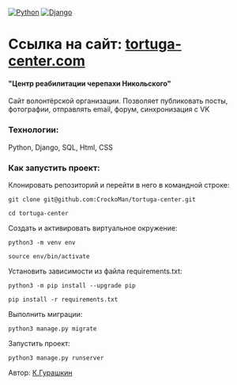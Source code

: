 [![Python](https://img.shields.io/badge/-Python-464641?style=flat-square&logo=Python)](https://www.python.org/)
[![Django](https://img.shields.io/badge/Django-464646?style=flat-square&logo=django)](https://www.djangoproject.com/)
# Ссылка на сайт: [tortuga-center.com](https://tortuga-center.ru/)</br>
#### "Центр реабилитации черепахи Никольского"</br>
Сайт волонтёрской организации. Позволяет публиковать посты, фотографии, отправлять email, форум, синхронизация с VK</br>

### Технологии:
Python, Django, SQL, Html, CSS
### Как запустить проект:

Клонировать репозиторий и перейти в него в командной строке:

```
git clone git@github.com:CrockoMan/tortuga-center.git
```

```
cd tortuga-center
```

Cоздать и активировать виртуальное окружение:

```
python3 -m venv env
```

```
source env/bin/activate
```

Установить зависимости из файла requirements.txt:

```
python3 -m pip install --upgrade pip
```

```
pip install -r requirements.txt
```

Выполнить миграции:

```
python3 manage.py migrate
```

Запустить проект:

```
python3 manage.py runserver
```
 Автор: [К.Гурашкин](<https://github.com/CrockoMan>)
